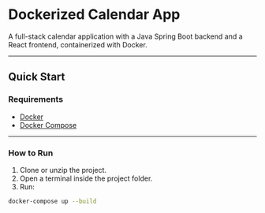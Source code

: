 #  Dockerized Calendar App

A full-stack calendar application with a Java Spring Boot backend and a React frontend, containerized with Docker.

---

##  Quick Start

###  Requirements
- [Docker](https://www.docker.com/)
- [Docker Compose](https://docs.docker.com/compose/)

---

###  How to Run

1. Clone or unzip the project.
2. Open a terminal inside the project folder.
3. Run:

```bash
docker-compose up --build
